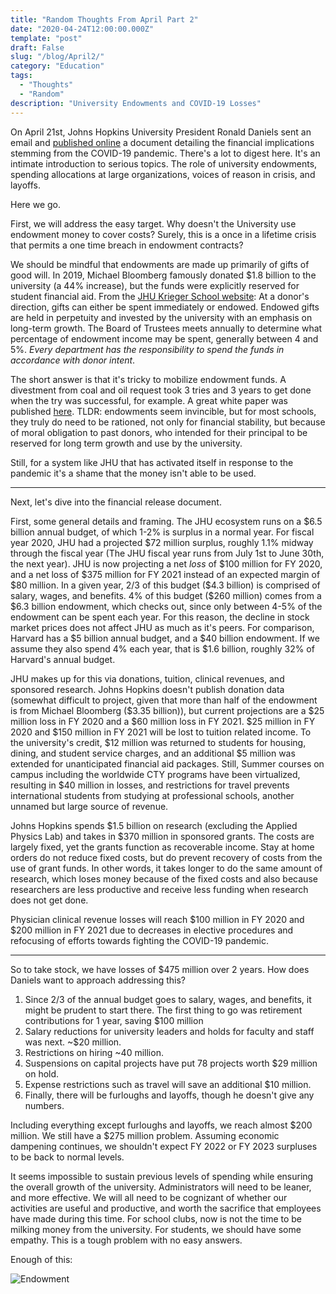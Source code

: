 ```yaml
---
title: "Random Thoughts From April Part 2"
date: "2020-04-24T12:00:00.000Z"
template: "post"
draft: False
slug: "/blog/April2/"
category: "Education"
tags:
  - "Thoughts"
  - "Random"
description: "University Endowments and COVID-19 Losses"
---
```


On April 21st, Johns Hopkins University President Ronald Daniels sent an email and [published online](https://hub.jhu.edu/novel-coronavirus-information/financial-implications-and-planning/) a document detailing the financial implications stemming from the COVID-19 pandemic. There's a lot to digest here. It's an intimate introduction to serious topics. The role of university endowments, spending allocations at large organizations, voices of reason in crisis, and layoffs.

Here we go.

First, we will address the easy target. Why doesn't the University use endowment money to cover costs? Surely, this is a once in a lifetime crisis that permits a one time breach in endowment contracts?

We should be mindful that endowments are made up primarily of gifts of good will. In 2019, Michael Bloomberg famously donated \$1.8 billion to the university (a 44% increase), but the funds were explicitly reserved for student financial aid. From the [JHU Krieger School website](https://sites.krieger.jhu.edu/kasper/gifts-donations/endowments/): At a donor's direction, gifts can either be spent immediately or endowed. Endowed gifts are held in perpetuity and invested by the university with an emphasis on long-term growth. The Board of Trustees meets annually to determine what percentage of endowment income may be spent, generally between 4 and 5%. _Every department has the responsibility to spend the funds in accordance with donor intent_.

The short answer is that it's tricky to mobilize endowment funds. A divestment from coal and oil request took 3 tries and 3 years to get done when the try was successful, for example. A great white paper was published [here](https://www.acenet.edu/Documents/Understanding-Endowments-White-Paper.pdf). TLDR: endowments seem invincible, but for most schools, they truly do need to be rationed, not only for financial stability, but because of moral obligation to past donors, who intended for their principal to be reserved for long term growth and use by the university.

Still, for a system like JHU that has activated itself in response to the pandemic it's a shame that the money isn't able to be used.

***

Next, let's dive into the financial release document.

First, some general details and framing. The JHU ecosystem runs on a \$6.5 billion annual budget, of which 1-2% is surplus in a normal year. For fiscal year 2020, JHU had a projected \$72 million surplus, roughly 1.1% midway through the fiscal year (The JHU fiscal year runs from July 1st to June 30th, the next year). JHU is now projecting a net _loss_ of $100 million for FY 2020, and a net loss of \$375 million for FY 2021 instead of an expected margin of \$80 million. In a given year, 2/3 of this budget (\$4.3 billion) is comprised of salary, wages, and benefits. 4% of this budget (\$260 million) comes from a \$6.3 billion endowment, which checks out, since only between 4-5% of the endowment can be spent each year. For this reason, the decline in stock market prices does not affect JHU as much as it's peers. For comparison, Harvard has a \$5 billion annual budget, and a \$40 billion endowment. If we assume they also spend 4% each year, that is \$1.6 billion, roughly 32% of Harvard's annual budget.

JHU makes up for this via donations, tuition, clinical revenues, and sponsored research. Johns Hopkins doesn't publish donation data (somewhat difficult to project, given that more than half of the endowment is from Michael Bloomberg (\$3.35 billion)), but current projections are a \$25 million loss in FY 2020 and a \$60 million loss in FY 2021. \$25 million in FY 2020 and \$150 million in FY 2021 will be lost to tuition related income. To the university's credit, \$12 million was returned to students for housing, dining, and student service charges, and an additional \$5 million was extended for unanticipated financial aid packages. Still, Summer courses on campus including the worldwide CTY programs have been virtualized, resulting in \$40 million in losses, and restrictions for travel prevents international students from studying at professional schools, another unnamed but large source of revenue.

Johns Hopkins spends \$1.5 billion on research (excluding the Applied Physics Lab) and takes in \$370 million in sponsored grants. The costs are largely fixed, yet the grants function as recoverable income. Stay at home orders do not reduce fixed costs, but do prevent recovery of costs from the use of grant funds. In other words, it takes longer to do the same amount of research, which loses money because of the fixed costs and also because researchers are less productive and receive less funding when research does not get done.

Physician clinical revenue losses will reach \$100 million in FY 2020 and \$200 million in FY 2021 due to decreases in elective procedures and refocusing of efforts towards fighting the COVID-19 pandemic.

***

So to take stock, we have losses of \$475 million over 2 years. How does Daniels want to approach addressing this?

1. Since 2/3 of the annual budget goes to salary, wages, and benefits, it might be prudent to start there. The first thing to go was retirement contributions for 1 year, saving $100 million
2. Salary reductions for university leaders and holds for faculty and staff was next. ~\$20 million.
3. Restrictions on hiring ~40 million.
4. Suspensions on capital projects have put 78 projects worth \$29 million on hold.
5. Expense restrictions such as travel will save an additional \$10 million.
6. Finally, there will be furloughs and layoffs, though he doesn't give any numbers.

Including everything except furloughs and layoffs, we reach almost \$200 million. We still have a \$275 million problem. Assuming economic dampening continues, we shouldn't expect FY 2022 or FY 2023 surpluses to be back to normal levels.

It seems impossible to sustain previous levels of spending while ensuring the overall growth of the university. Administrators will need to be leaner, and more effective. We will all need to be cognizant of whether our activities are useful and productive, and worth the sacrifice that employees have made during this time. For school clubs, now is not the time to be milking money from the university. For students, we should have some empathy. This is a tough problem with no easy answers.

Enough of this:

![Endowment](/Endowment.jpg "Endowment_Meme")
